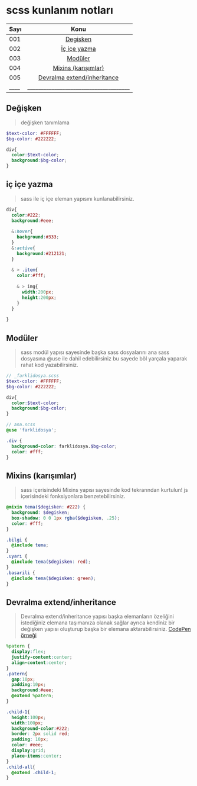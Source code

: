 # scss kunlanım notları

| Sayı |             Konu              |
| ---- | :---------------------------: |
|  001 | [Degisken](#değişken)       |
|  002 | [İç içe yazma](#iç-içe-yazma)       |
|  003 | [Modüler](#modüler)       |
|  004 | [Mixins (karışımlar)](#mixins-karışımlar)       |
|  005 | [Devralma extend/inheritance](#devralma-extendinheritance)       |
|  ____ |______________________________________ |

## Değişken
> değişken tanımlama

```scss
$text-color: #FFFFFF;
$bg-color: #222222;

div{
  color:$text-color;
  background:$bg-color;
}

```

## iç içe yazma
> sass ile iç içe eleman yapısını kunlanabilirsiniz.

```scss
div{
  color:#222;
  background:#eee;
  
  &:hover{
    background:#333;
  }
  &:active{
    background:#212121;
  }
  
  & > .item{
    color:#fff;
    
    & > img{
      width:200px;
      height:200px;
    }
  }
  
}

```

## Modüler
> sass  modül yapısı sayesinde başka sass dosyalarını ana sass dosyasına @use ile dahil edebilirsiniz bu sayede böl yarçala yaparak rahat kod yazabilirsiniz.

```scss
// _farklidosya.scss
$text-color: #FFFFFF;
$bg-color: #222222;

div{
  color:$text-color;
  background:$bg-color;
}
```


```scss
// ana.scss
@use 'farklidosya';

.div {
  background-color: farklidosya.$bg-color;
  color: #fff;
}
```

## Mixins (karışımlar)
> sass içerisindeki Mixins yapısı sayesinde kod tekrarından kurtulun! js içerisindeki fonksiyonlara benzetebilirsiniz.

```scss
@mixin tema($degisken: #222) {
  background: $degisken;
  box-shadow: 0 0 1px rgba($degisken, .25);
  color: #fff;
}

.bilgi {
  @include tema;
}
.uyarı {
  @include tema($degisken: red);
}
.basarili {
  @include tema($degisken: green);
}
```

## Devralma extend/inheritance
> Devralma extend/inheritance yapısı başka elemanların özeliğini istediğiniz elemana taşımanıza olanak sağlar ayrıca kendiniz bir değişken yapısı oluşturup başka bir elemana aktarabilirsiniz. [CodePen örneği](https://codepen.io/fatihydrm/pen/LYQmrrp)

```scss
%patern {
  display:flex;
  justify-content:center;
  align-content:center;
}
.patern{
  gap:10px;
  padding:10px;
  background:#eee;
  @extend %patern;
}

.child-1{
  height:100px;
  width:100px;
  background-color:#222;
  border: 2px solid red;
  padding: 10px;
  color: #eee;
  display:grid;
  place-items:center;
}
.child-all{
  @extend .child-1;
}
```
